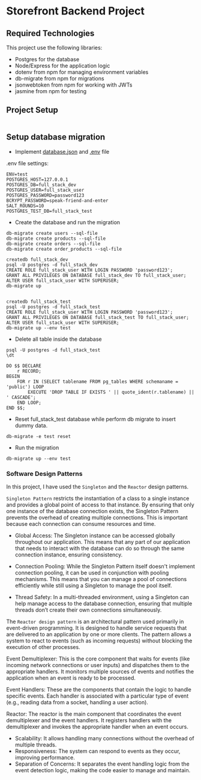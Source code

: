 # Storefront Backend Project

## Required Technologies

This project use the following libraries:

- Postgres for the database
- Node/Express for the application logic
- dotenv from npm for managing environment variables
- db-migrate from npm for migrations
- jsonwebtoken from npm for working with JWTs
- jasmine from npm for testing

## Project Setup

```

```

## Setup database migration

- Implement [database.json](./database.json) and [.env](.env) file

.env file settings:
```
ENV=test
POSTGRES_HOST=127.0.0.1
POSTGRES_DB=full_stack_dev
POSTGRES_USER=full_stack_user
POSTGRES_PASSWORD=password123
BCRYPT_PASSWORD=speak-friend-and-enter
SALT_ROUNDS=10
POSTGRES_TEST_DB=full_stack_test
```

- Create the database and run the migration

```
db-migrate create users --sql-file
db-migrate create products --sql-file
db-migrate create orders --sql-file
db-migrate create order_products --sql-file

createdb full_stack_dev
psql -U postgres -d full_stack_dev
CREATE ROLE full_stack_user WITH LOGIN PASSWORD 'password123';
GRANT ALL PRIVILEGES ON DATABASE full_stack_dev TO full_stack_user;
ALTER USER full_stack_user WITH SUPERUSER;
db-migrate up


createdb full_stack_test
psql -U postgres -d full_stack_test
CREATE ROLE full_stack_user WITH LOGIN PASSWORD 'password123';
GRANT ALL PRIVILEGES ON DATABASE full_stack_test TO full_stack_user;
ALTER USER full_stack_user WITH SUPERUSER;
db-migrate up --env test

```

- Delete all table inside the database

```
psql -U postgres -d full_stack_test
\dt

DO $$ DECLARE
    r RECORD;
BEGIN
    FOR r IN (SELECT tablename FROM pg_tables WHERE schemaname = 'public') LOOP
        EXECUTE 'DROP TABLE IF EXISTS ' || quote_ident(r.tablename) || ' CASCADE';
    END LOOP;
END $$;
```

- Reset full_stack_test database while perform db migrate to insert dummy data.

```
db-migrate -e test reset
```

- Run the migration

```
db-migrate up --env test
```

### Software Design Patterns

In this project, I have used the `Singleton` and the `Reactor` design patterns.

`Singleton Pattern` restricts the instantiation of a class to a single instance and provides a global point of access to that instance. By ensuring that only one instance of the database connection exists, the Singleton Pattern prevents the overhead of creating multiple connections. This is important because each connection can consume resources and time.

- Global Access: The Singleton instance can be accessed globally throughout our application. This means that any part of our application that needs to interact with the database can do so through the same connection instance, ensuring consistency.

- Connection Pooling: While the Singleton Pattern itself doesn't implement connection pooling, it can be used in conjunction with pooling mechanisms. This means that you can manage a pool of connections efficiently while still using a Singleton to manage the pool itself.

- Thread Safety: In a multi-threaded environment, using a Singleton can help manage access to the database connection, ensuring that multiple threads don’t create their own connections simultaneously.

The `Reactor design pattern` is an architectural pattern used primarily in event-driven programming. It is designed to handle service requests that are delivered to an application by one or more clients. The pattern allows a system to react to events (such as incoming requests) without blocking the execution of other processes.

Event Demultiplexer: This is the core component that waits for events (like incoming network connections or user inputs) and dispatches them to the appropriate handlers. It monitors multiple sources of events and notifies the application when an event is ready to be processed.

Event Handlers: These are the components that contain the logic to handle specific events. Each handler is associated with a particular type of event (e.g., reading data from a socket, handling a user action).

Reactor: The reactor is the main component that coordinates the event demultiplexer and the event handlers. It registers handlers with the demultiplexer and invokes the appropriate handler when an event occurs.

- Scalability: It allows handling many connections without the overhead of multiple threads.
- Responsiveness: The system can respond to events as they occur, improving performance.
- Separation of Concerns: It separates the event handling logic from the event detection logic, making the code easier to manage and maintain.
